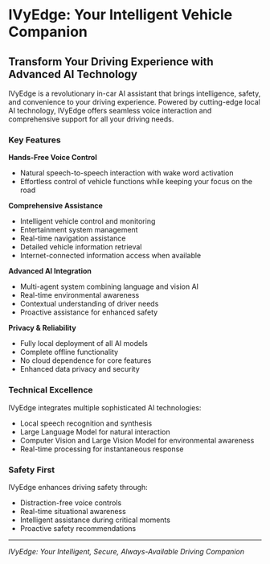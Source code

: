 
# IVyEdge: Your Intelligent Vehicle Companion

## Transform Your Driving Experience with Advanced AI Technology

IVyEdge is a revolutionary in-car AI assistant that brings intelligence, safety, and convenience to your driving experience. Powered by cutting-edge local AI technology, IVyEdge offers seamless voice interaction and comprehensive support for all your driving needs.

### Key Features

**Hands-Free Voice Control**
- Natural speech-to-speech interaction with wake word activation
- Effortless control of vehicle functions while keeping your focus on the road

**Comprehensive Assistance**
- Intelligent vehicle control and monitoring
- Entertainment system management
- Real-time navigation assistance
- Detailed vehicle information retrieval
- Internet-connected information access when available

**Advanced AI Integration**
- Multi-agent system combining language and vision AI
- Real-time environmental awareness
- Contextual understanding of driver needs
- Proactive assistance for enhanced safety

**Privacy & Reliability**
- Fully local deployment of all AI models
- Complete offline functionality
- No cloud dependence for core features
- Enhanced data privacy and security

### Technical Excellence

IVyEdge integrates multiple sophisticated AI technologies:
- Local speech recognition and synthesis
- Large Language Model for natural interaction
- Computer Vision and Large Vision Model for environmental awareness
- Real-time processing for instantaneous response

### Safety First

IVyEdge enhances driving safety through:
- Distraction-free voice controls
- Real-time situational awareness
- Intelligent assistance during critical moments
- Proactive safety recommendations

---

*IVyEdge: Your Intelligent, Secure, Always-Available Driving Companion*